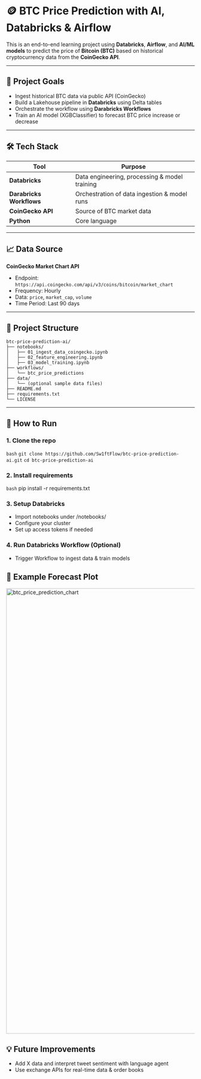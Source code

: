 # 🪙 BTC Price Prediction with AI, Databricks & Airflow

This is an end-to-end learning project using **Databricks**, **Airflow**, and **AI/ML models** to predict the price of **Bitcoin (BTC)** based on historical cryptocurrency data from the **CoinGecko API**.

---

## 📌 Project Goals

- Ingest historical BTC data via public API (CoinGecko)
- Build a Lakehouse pipeline in **Databricks** using Delta tables
- Orchestrate the workflow using **Darabricks Workflows**
- Train an AI model (XGBClassifier) to forecast BTC price increase or decrease

---

## 🛠️ Tech Stack

| Tool | Purpose |
|------|---------|
| **Databricks** | Data engineering, processing & model training |
| **Darabricks Workflows** | Orchestration of data ingestion & model runs |
| **CoinGecko API** | Source of BTC market data |
| **Python** | Core language |

---

## 📈 Data Source

**CoinGecko Market Chart API**

- Endpoint: `https://api.coingecko.com/api/v3/coins/bitcoin/market_chart`
- Frequency: Hourly
- Data: `price`, `market_cap`, `volume`
- Time Period: Last 90 days

---

## 📂 Project Structure

```text
btc-price-prediction-ai/
├── notebooks/
│   ├── 01_ingest_data_coingecko.ipynb
│   ├── 02_feature_engineering.ipynb
│   ├── 03_model_training.ipynb
├── workflows/
│   └── btc_price_predictions
├── data/
│   └── (optional sample data files)
├── README.md
├── requirements.txt
└── LICENSE
```

---

## 🚀 How to Run

### 1. Clone the repo

```bash```
```git clone https://github.com/Sw1ftFlow/btc-price-prediction-ai.git```
```cd btc-price-prediction-ai```
### 2. Install requirements
```bash```
pip install -r requirements.txt
### 3. Setup Databricks
- Import notebooks under /notebooks/
- Configure your cluster
- Set up access tokens if needed

### 4. Run Databricks Workflow (Optional)
- Trigger Workflow to ingest data & train models

## 🔮 Example Forecast Plot
<img width="1190" alt="btc_price_prediction_chart" src="https://github.com/user-attachments/assets/f6f3960c-f09c-4c34-8557-781479e3f7b8" />


## 💡 Future Improvements
- Add X data and interpret tweet sentiment with language agent
- Use exchange APIs for real-time data & order books



